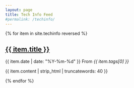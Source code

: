 ```yaml
---
layout: page
title: Tech Info Feed
#permalink: /techinfo/
---
```


<div class="post-list">
  {% for item in site.techinfo reversed %}
    <div class="post-item">
      <div class="post-item-info">
        <h2 class="post-title">
          <a href="{{ item.url | relative_url }}">{{ item.title }}</a>
        </h2>
        <div class="post-meta">
          <i class="far fa-calendar fa-fw"></i>
          <span>{{ item.date | date: "%Y-%m-%d" }}</span>
          <i class="far fa-folder-open fa-fw"></i>
          <span>From <em>{{ item.tags[0] }}</em></span>
        </div>
      </div>
      <div class="post-content">
        <p>{{ item.content | strip_html | truncatewords: 40 }}</p>
      </div>
    </div>
  {% endfor %}
</div>
